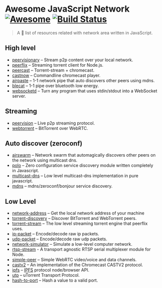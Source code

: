 # Awesome JavaScript Network [![Awesome](https://cdn.rawgit.com/sindresorhus/awesome/d7305f38d29fed78fa85652e3a63e154dd8e8829/media/badge.svg)](https://github.com/Kikobeats/awesome-network-js) [![Build Status](https://img.shields.io/travis/Kikobeats/awesome-network-js/master.svg?style=flat-square)](https://travis-ci.org/Kikobeats/network-js)

> A 🎩 list of resources related with network area written in JavaScript.

## High level

* [peervisionary](https://github.com/mafintosh/peervisionary) – Stream p2p content over your local network.
* [peerflix](https://github.com/mafintosh/peerflix) – Streaming torrent client for Node.js.
* [peercast](https://github.com/mafintosh/peercast) – Torrent-stream + chromecast.
* [castnow](https://github.com/xat/chromecast-player) – Commandline chromecast player.
* [airpaste](https://github.com/mafintosh/airpaste) – 1-1 network pipe that auto discovers other peers using mdns.
* [blecat](https://github.com/mafintosh/blecat) – 1-1 pipe over bluetooth low energy.
* [websocketd](https://github.com/joewalnes/websocketd) – Turn any program that uses stdin/stdout into a WebSocket server.

## Streaming

* [peervision](https://github.com/mafintosh/peervision) – Live p2p streaming protocol.
* [webtorrent](https://github.com/feross/webtorrent) – BitTorrent over WebRTC.

## Auto discover (zeroconf)

* [airswarm](https://github.com/mafintosh/airswarm) – Network swarm that automagically discovers other peers on the network using multicast dns.
* [polo](https://github.com/mafintosh/polo) – Zero configuration service discovery module written completely in Javascript.
* [multicast-dns](https://github.com/mafintosh/multicast-dns) – Low level multicast-dns implementation in pure javascript.
* [mdns](https://github.com/agnat/node_mdns) – mdns/zeroconf/bonjour service discovery.

## Low Level

* [network-address](https://github.com/mafintosh/network-address) – Get the local network address of your machine
* [torrent-discovery](https://github.com/feross/torrent-discovery) – Discover BitTorrent and WebTorrent peers.
* [torrent-stream](https://github.com/mafintosh/torrent-stream) – The low level streaming torrent engine that peerflix uses.
* [ip-packet](https://github.com/mafintosh/ip-packet) – Encode/decode raw ip packets.
* [udp-packet](https://github.com/substack/udp-packet) – Encode/decode raw udp packets.
* [network-simulator](https://github.com/substack/network-simulator) – Simulate a low-level computer network.
* [rtsp-stream](https://github.com/watson/rtsp-stream) - A transport agnostic RTSP serial multiplexer module for Node.
* [simple-peer](https://github.com/feross/simple-peer) – Simple WebRTC video/voice and data channels.
* [castv2](https://github.com/thibauts/node-castv2) – An implementation of the Chromecast CASTV2 protocol.
* [ipfs](https://github.com/ipfs/js-ipfs-api) – [IPFS](https://ipfs.io) protocol node/browser API.
* [utp](https://github.com/mafintosh/utp) – uTorrent Transport Protocol.
* [hash-to-port](https://github.com/mafintosh/hash-to-port) – Hash a value to a valid port.
